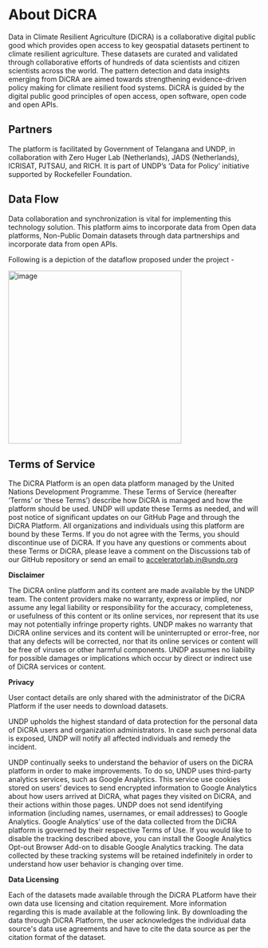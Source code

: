 # About DiCRA

Data in Climate Resilient Agriculture (DiCRA) is a collaborative digital public good which provides open access to key geospatial datasets pertinent to climate resilient agriculture. These datasets are curated and validated through collaborative efforts of hundreds of data scientists and citizen scientists across the world. The pattern detection and data insights emerging from DiCRA are aimed towards strengthening evidence-driven policy making for climate resilient food systems. DiCRA is guided by the digital public good principles of open access, open software, open code and open APIs.

## Partners
The platform is facilitated by Government of Telangana and UNDP, in collaboration with Zero Huger Lab (Netherlands), JADS (Netherlands), ICRISAT, PJTSAU, and RICH. It is part of UNDP’s ‘Data for Policy’ initiative supported by Rockefeller Foundation.

## Data Flow

Data collaboration and synchronization is vital for implementing this technology solution. This platform aims to incorporate data from Open data platforms, Non-Public Domain datasets through data partnerships and incorporate data from open APIs. 

Following is a depiction of the dataflow proposed under the project -

<img width="347" alt="image" src="https://user-images.githubusercontent.com/42402451/138163914-85322590-f0ea-44f4-88e6-4452f49d7057.png">

## Terms of Service

The DiCRA Platform is an open data platform managed by the United Nations Development Programme. These Terms of Service (hereafter ‘Terms’ or ‘these Terms’) describe how DiCRA is managed and how the platform should be used. UNDP will update these Terms as needed, and will post notice of significant updates on our GitHub Page and through the DiCRA Platform. All organizations and individuals using this platform are bound by these Terms. If you do not agree with the Terms, you should discontinue use of DiCRA. If you have any questions or comments about these Terms or DiCRA, please leave a comment on the Discussions tab of our GitHub repository or send an email to acceleratorlab.in@undp.org

**Disclaimer**

The DiCRA online platform and its content are made available by the UNDP team. The content providers make no warranty, express or implied, nor assume any legal liability or responsibility for the accuracy, completeness, or usefulness of this content or its online services, nor represent that its use may not potentially infringe property rights. UNDP makes no warranty that DiCRA online services and its content will be uninterrupted or error-free, nor that any defects will be corrected, nor that its online services or content will be free of viruses or other harmful components. UNDP assumes no liability for possible damages or implications which occur by direct or indirect use of DiCRA services or content.

**Privacy**

User contact details are only shared with the administrator of the DiCRA Platform if the user needs to download datasets.

UNDP upholds the highest standard of data protection for the personal data of DiCRA users and organization administrators. In case such personal data is exposed, UNDP will notify all affected individuals and remedy the incident.

UNDP continually seeks to understand the behavior of users on the DiCRA platform in order to make improvements. To do so, UNDP uses third-party analytics services, such as Google Analytics. This service use cookies stored on users’ devices to send encrypted information to Google Analytics about how users arrived at DiCRA, what pages they visited on DiCRA, and their actions within those pages. UNDP does not send identifying information (including names, usernames, or email addresses) to Google Analytics. Google Analytics’ use of the data collected from the DiCRA platform is governed by their respective Terms of Use. If you would like to disable the tracking described above, you can install the Google Analytics Opt-out Browser Add-on to disable Google Analytics tracking. The data collected by these tracking systems will be retained indefinitely in order to understand how user behavior is changing over time.

**Data Licensing**

Each of the datasets made available through the DiCRA PLatform have their own data use licensing and citation requirement. More information regarding this is made available at the following link. By downloading the data through DiCRA Platform, the user acknowledges the individual data source's data use agreements and have to cite the data source as per the citation format of the dataset.







